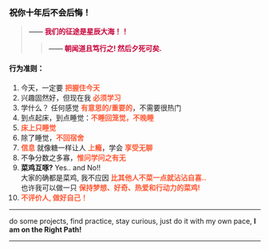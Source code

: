 ### <span style="color: #000000;">祝你十年后不会后悔！</span>

>**—— <span style="color: #C70039;">我们的征途是星辰大海！！</span>**  
>
>>**—— <span style="color: #C70039;">朝闻道且笃行之! 然后夕死可矣.</span>**

#### <span style="color: #000000;">行为准则：</span>

1. 今天，一定要 **<span style="color: #FF5733;">把握住今天</span>**
2. 兴趣固然好，但现在我 **<span style="color: #FF5733;">必须学习</span>**  
3. 学什么？ 任何感觉 **<span style="color: #FF5733;">有意思的/重要的</span>**，不需要很热门 
4. 到点起床，到点睡觉：**<span style="color: #FF5733;">不睡回笼觉，不晚睡</span>** 
5. **<span style="color: #FF5733;">床上只睡觉</span>** 
6. 除了睡觉，**<span style="color: #FF5733;">不回宿舍</span>** 
7. **<span style="color: #FF5733;">信息</span>** 就像糖一样让人 **<span style="color: #FF5733;">上瘾</span>**，学会 **<span style="color: #FF5733;">享受无聊</span>**
8. 不争分数之多寡，**<span style="color: #FF5733;">惟问学问之有无</span>**
10. __菜鸡互啄?__ Yes.. and No!!  
    大家的确都是菜鸡, 我不应因 **<span style="color: #FF5733;">比其他人不菜一点就沾沾自喜..</span>**  
    也许我可以做一只 **<span style="color: #FF5733;">保持梦想、好奇、热爱和行动力的菜鸡!</span>**
11. **<span style="color: #FF5733;">不评价人, 做好自己！</span>**
---

do some projects, find practice, stay curious, just do it with my own pace, **I am on the Right Path!**

---



